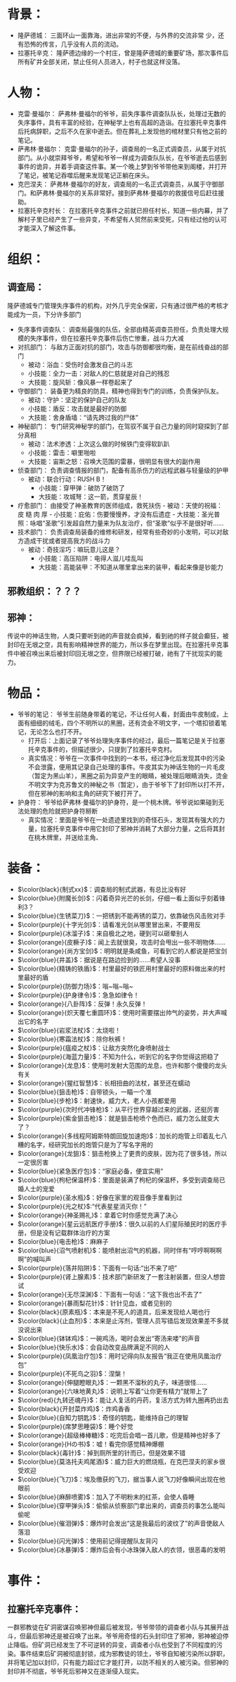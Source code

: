 # 背景：

- 隆萨德城：
三面环山一面靠海，进出非常的不便，与外界的交流非常  少，还有恐怖的传言，几乎没有人员的流动。
- 拉塞托辛克：
隆萨德边缘的一个村庄，曾是隆萨德城的重要矿场，那次事件后所有矿井全部关闭，禁止任何人员进入，村子也就这样没落。

# 人物：

- 克雷·曼福尔：
萨弗林·曼福尔的爷爷，前失序事件调查队队长，处理过无数的失序事件，具有丰富的经验，在神秘学上也有高超的造诣。在拉塞托辛克事件后托病辞职，之后不久在家中逝去。但在葬礼上发现他的棺材里只有他之前的笔记。
- 萨弗林·曼福尔：
克雷·曼福尔的孙子，调查局的一名正式调查员，从属于对抗部门。从小就崇拜爷爷，希望和爷爷一样成为调查队队长，在爷爷逝去后感到事件的诡异，并着手调查这件事。某一个晚上梦到爷爷带他来到阁楼，并打开了笔记，被笔记吞噬后醒来发现笔记正躺在床头。
- 克巴涅夫：
萨弗林·曼福尔的好友，调查局的一名正式调查员，从属于守御部门。和萨弗林·曼福尔的关系非常好。接到萨弗林·曼福尔的救援信号后赶往援助。
- 拉塞托辛克村长：
在拉塞托辛克事件之前就已担任村长，知道一些内幕，并了解村子里已经产生了一些异变，不希望有人贸然前来受死，只有经过他的认可才能深入了解这件事。

# 组织：

## 调查局：

隆萨德城专门管理失序事件的机构，对外几乎完全保密，只有通过很严格的考核才能成为一员，下分许多部门
- 失序事件调查队：
调查局最强的队伍，全部由精英调查员担任，负责处理大规模的失序事件，但在拉塞托辛克事件后伤亡惨重，战斗力大减
- 对抗部门：
与敌方正面对抗的部门，攻击与防御都很均衡，是在前线奋战的部门
	- 被动：浴血：受伤时会激发自己的斗志
	- 小技能：全力一击：对敌人的仁慈就是对自己的残忍
	- 大技能：旋风斩：像风暴一样卷起来了
- 守御部门：
装备更为精良的防具，精神也得到专门的训练，负责保护队友。
	- 被动：守护：坚定的保护自己的队友
	- 小技能：盾反：攻击就是最好的防御
	- 大技能：舍身盾墙：“请先跨过我的尸体”
- 神秘部门：
专门研究神秘学的部门，在驾驭不属于自己力量的同时窥探到了部分真相
	- 被动：法术渗透：上次这么做的时候铁门变得软趴趴
	- 小技能：雷击：噼里啪啦
	- 大技能：宙斯之怒：召唤大范围的雷暴，很明显有很大的副作用
- 侦查部门：
负责调查情报的部门，配备有高杀伤力的远程武器与轻量级的护甲
	- 被动：联合行动：RUSH B！
        - 小技能：穿甲弹：破防了破防了
        - 大技能：攻城弩：这一箭，贯穿星辰！
- 疗愈部门：
由接受了神圣教育的医师组成，救死扶伤
        - 被动：天使的祝福：皮 糙 肉 厚
        - 小技能：庇佑：伤要慢慢养，才没有后遗症
        - 大技能：圣光普照：咏唱“圣歌”引发超自然力量来为队友治疗，但“圣歌”似乎不是很好听……
- 技术部门：
负责调查局装备的维修和研发，经常有些奇妙的小发明，可以对敌方造成干扰或者提高我方的战斗力
	- 被动：奇技淫巧：嘛玩意儿这是？
        - 小技能：高压陷阱：电得人滋儿哇乱叫 
        - 大技能：高能装甲：不知道从哪里拿出来的装甲，看起来像是钞能力
	
## 邪教组织：？？？

## 邪神：

传说中的神话生物，人类只要听到祂的声音就会疯掉，看到祂的样子就会癫狂，被封印在无垠之空，具有影响精神世界的能力，所以多在梦里出现。在拉塞托辛克事件中被召唤出来后被封印回无垠之空，但界限已经被打破，祂有了干扰现实的能力。

# 物品：

- 爷爷的笔记：
爷爷生前随身带着的笔记，不让任何人看，封面由牛皮制成，上面有细细的绒毛，四个不明所以的黑圈，还有烫金不明文字，一个塔扣锁着笔记，无论怎么也打不开。
    - 打开后：上面记录了爷爷处理失序事件的经过，最后一篇笔记是关于拉塞托辛克事件的，但描述很少，只提到了拉塞托辛克村。
    - 真实情况：爷爷在一次事件中找到的一本书，经过净化后发现其中的污染不会泄露，便用其记录自己处理的事件。牛皮其实为神话生物的一片毛皮（暂定为黑山羊），黑圈之前为异变产生的眼睛，被处理后眼睛消失，烫金不明文字为克苏鲁文的神秘之书（暂定），由于爷爷下了封印所以打不开，但在邪神的影响和主角的研究下被打开了。
- 护身符：
爷爷给萨弗林·曼福尔的护身符，是一个桃木牌。爷爷说如果碰到无法处理的危险就把护身符掰断
	- 真实情况：里面是爷爷在一处遗迹里找到的奇怪石头，发现其有强大的力量，拉塞托辛克事件中用它封印了邪神并消耗了大部分力量，之后将其封在桃木牌里，并送给主角、

# 装备：

- $\color{black}{制式xx}$：调查局的制式武器，有总比没有好
- $\color{blue}{附魔长剑}$：闪着奇异光芒的长剑，仔细一看上面似乎刻着锋利3？
- $\color{blue}{生锈菜刀}$：一把锈到不能再锈的菜刀，依靠破伤风击败对手
- $\color{purple}{十字光剑}$：请看准光剑从哪里冒出来，不要用反
- $\color{purple}{冰溜子}$：来自极北之地，硬到可以砸晕别人
- $\color{orange}{皮橛子}$：闻上去就很臭，攻击时会甩出一些不明物体……
- $\color{orange}{尚方宝剑}$：明明就是条咸鱼，可看到它的人都说是把宝剑
- $\color{blue}{井盖}$：据说是在路边捡到的……希望人没事
- $\color{blue}{精铸的铁盾}$：村里最好的铁匠用村里最好的原料做出来的村里最好的盾
- $\color{purple}{防御力场}$：嗡~嗡~嗡~
- $\color{purple}{护身律令}$：急急如律令！
- $\color{orange}{八卦阵}$：反弹！永久反弹！
- $\color{orange}{炽天覆七重圆环}$：使用时需要摆出帅气的姿势，并大声喊出它的名字 
- $\color{blue}{岩浆法杖}$：太烧啦！
- $\color{blue}{寒霜法杖}$：除你秋裤！
- $\color{purple}{瘟疫之杖}$：让敌方突然化身喷射战士
- $\color{purple}{海蓝力量}$：不知为什么，听到它的名字你觉得这把稳了
- $\color{orange}{龙息}$：使用时发射大范围的龙息，也许和那个傻傻的龙头有关 
- $\color{orange}{猩红智慧}$：长相扭曲的法杖，甚至还在蠕动
- $\color{blue}{狙击枪}$：自带锁头，一瞄一个准
- $\color{blue}{步枪}$：射速快，威力大，老人小孩都爱用
- $\color{purple}{次时代冲锋枪}$：从平行世界穿越过来的武器，还挺厉害
- $\color{purple}{紫金狙击枪}$：就是狙击枪喷个色而已，威力怎么就变大了？
- $\color{orange}{多线程阿姆斯特朗回旋加速炮}$：加长的炮管上印着乱七八糟的名字，经研究加长的炮管只是为了写名字用的
- $\color{orange}{龙狙}$：狙击枪换上了更贵的皮肤，因为花了很多钱，所以一定很厉害
- $\color{blue}{紧急医疗包}$：“家庭必备，便宜实用”
- $\color{blue}{枸杞保温杯}$：里面是装满了枸杞的保温杯，多受到调查局已婚人士的宠爱
- $\color{purple}{圣水瓶}$：好像在家里的观音像手里看到过
- $\color{purple}{光之杖}$:“代表星星消灭你！”
- $\color{orange}{神圣赐礼}$：拿着它时你感觉充满了决心
- $\color{orange}{星云远航医疗手册}$：很久以前的人们星际殖民时的医疗手册，但是没有记载群体治疗的方案
- $\color{blue}{电击枪}$：麻麻子
- $\color{blue}{沼气喷射机}$：能喷射出沼气的机器，同时伴有“哼哼啊啊啊啊”的喊叫声
- $\color{purple}{落井陷阱}$：下面有一句话:“出不来了吧”
- $\color{purple}{肾上腺素}$：技术部门新研发了一套注射装置，但没人想尝试
- $\color{orange}{无尽深渊}$：下面有一句话：“这下我也出不去了”
- $\color{orange}{暴雨梨花针}$：针针见血，或者见别的
- $\color{black}{原素瓶}$：本来是不死人的道具，后来发现给人喝也行
- $\color{black}{止血剂}$：本来是止泻剂，管理人员写错后发现效果差不多就没说出来
- $\color{blue}{钵钵鸡}$：一碗鸡汤，喝时会发出“寄汤来喽”的声音
- $\color{blue}{快乐水}$：会自动改变品牌满足不同的人
- $\color{purple}{凤凰治疗包}$：用时记得向队友报告“我正在使用凤凰治疗包”
- $\color{purple}{不死鸟之羽}$：涅槃！
- $\color{orange}{伸腿瞪眼丸}$：一颗黑不溜秋的丸子，味道很怪……
- $\color{orange}{六味地黄丸}$：说明上写着“让你更有精力”就带上了
- $\color{red}{九转还魂丹}$：能让人复活的丹药，复活方式为转九圈再扔出去
- $\color{black}{开封菜炸鸡}$：炸鸡香香
- $\color{blue}{自知力钥匙}$：奇怪的钥匙，能维持自己的理智
- $\color{purple}{席梦思睡袋}$：睡个好觉
- $\color{orange}{超级棒棒糖}$：吃完后会唱一首儿歌，但是精神也好多了
- $\color{orange}{Hの书}$：嘘！看完你感觉精神爆棚
- $\color{black}{毒针}$：掉到厕所里的针而已，但是效果不错
- $\color{blue}{莫洛托夫鸡尾酒}$：威力巨大的燃烧瓶，在克巴涅夫的家乡很受欢迎
- $\color{blue}{飞刀}$：埃及缴获的飞刀，据当事人说飞刀好像瞬间出现在他眼前
- $\color{blue}{麻醉喷雾}$：加入了不明粉末的红茶，会使人昏睡
- $\color{blue}{穿甲弹头}$：偷偷从侦察部门拿出来的，调查员的事怎么能叫偷呢
- $\color{blue}{催泪弹}$：爆炸时会发出“这是我最后的波纹了”的声音使敌人落泪
- $\color{blue}{闪光弹}$：使用前记得提醒队友背闪
- $\color{blue}{冰暴弹}$：爆炸后会有小冰珠弹入敌人的衣领，很恶毒的发明

# 事件： 

## 拉塞托辛克事件：

一群邪教徒在矿洞密谋召唤邪神但最后被发现，爷爷带领的调查者小队与其展开战斗，但最后邪神还是被召唤了出来。爷爷用奇怪的石头封印住了邪神，邪神被迫停止降临。但矿洞已经发生了不可逆转的异变，调查者小队也受到了不同程度的污染。事件结束后矿洞被彻底封锁，成为邪教徒的领土，爷爷自知被污染所以辞职，并将笔记加以封印，只有能力超过它才能打开，以防不相关的人被污染。但邪神的封印并不彻底，爷爷死后邪神又在逐渐侵入现实。

